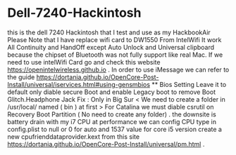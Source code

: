 # Dell-7240-Hackintosh
this is the dell 7240 Hackintosh that I test and use as my HackbookAir
Please Note that I have replace wifi card to DW1550 From IntelWifi It work All Continuity and HandOff except Auto Unlock and Universal clipboard because the chipset of Bluetooth was not fully support like real Mac. If we need to use intelWifi Card go and check this website https://openintelwireless.github.io .
In order to use iMessage we can refer to the guide https://dortania.github.io/OpenCore-Post-Install/universal/iservices.html#using-gensmbios 
** Bios Setting Leave it to default only diable secure Boot and enable Legacy boot to remove Boot Glitch.Headphone Jack Fix : Only in Big Sur < We need to create a folder in /usr/local/ named ( bin ) at first > For Catalina we must diable csrutil on Recovery Boot Partition ( No need to create any folder) .
  the downsite is battery drain with my i7 CPU at performance we can config CPU type in config.plist to null or 0 for auto and 1537 value for core i5 version create a new cpufrienddataprovider.kext from this site https://dortania.github.io/OpenCore-Post-Install/universal/pm.html .




